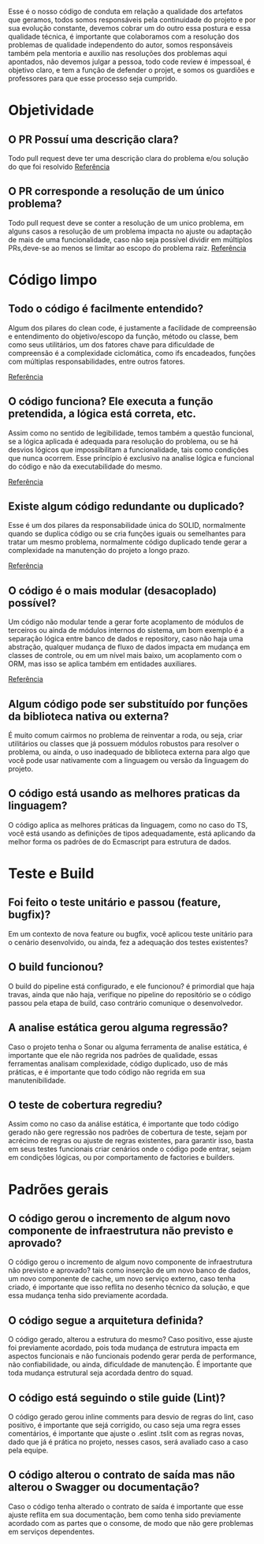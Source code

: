 Esse é o nosso código de conduta em relação a qualidade dos artefatos que geramos, todos somos responsáveis pela continuidade do projeto e por sua evolução constante, devemos cobrar um do outro essa postura e essa qualidade técnica, é importante que colaboramos com a resolução dos problemas de qualidade independento do autor, somos responsáveis também pela mentoria e auxilio nas resoluções dos problemas aqui apontados, não devemos julgar a pessoa, todo code review é impessoal, é objetivo claro, e tem a função de defender o projet, e somos os guardiões e professores para que esse processo seja cumprido.

# Objetividade

## O PR Possuí uma descrição clara?

Todo pull request deve ter uma descrição clara do problema e/ou solução do que foi resolvido
[Referência](https://imasters.com.br/desenvolvimento/mastering-on-github-1-pull-requests)

## O PR corresponde a resolução de um único problema?

Todo pull request deve se conter a resolução de um unico problema, em alguns casos a resolução de um problema impacta no ajuste ou adaptação de mais de uma funcionalidade, caso não seja possível dividir em múltiplos PRs,deve-se ao menos se limitar ao escopo do problema raiz.
[Referência](https://imasters.com.br/desenvolvimento/mastering-on-github-1-pull-requests)

# Código limpo

## Todo o código é facilmente entendido?

Algum dos pilares do clean code, é justamente a facilidade de compreensão e entendimento do objetivo/escopo da função, método ou classe, bem como seus utilitários, um dos fatores chave para dificuldade de compreensão é a complexidade ciclomática, como ifs encadeados, funções com múltiplas responsabilidades, entre outros fatores.

[Referência](https://imasters.com.br/desenvolvimento/mastering-on-github-1-pull-requests)

## O código funciona? Ele executa a função pretendida, a lógica está correta, etc.

Assim como no sentido de legibilidade, temos também a questão funcional, se a lógica aplicada é adequada para resolução do problema, ou se há desvios lógicos que impossibilitam a funcionalidade, tais como condições que nunca ocorrem. Esse princípio é exclusivo na analise lógica e funcional do código e não da executabilidade do mesmo.

[Referência](https://labs.bawi.io/complexidade-ciclom%C3%A1tica-89a47b00916e)

## Existe algum código redundante ou duplicado?

Esse é um dos pilares da responsabilidade única do SOLID, normalmente quando se duplica código ou se cria funções iguais ou semelhantes para tratar um mesmo problema, normalmente código duplicado tende gerar a complexidade na manutenção do projeto a longo prazo.

[Referência](https://medium.com/@itiroinazawa/refactoring-series-duplicidade-de-c%C3%B3digo-49281ee50d02)

## O código é o mais modular (desacoplado) possível?

Um código não modular tende a gerar forte acoplamento de módulos de terceiros ou ainda de módulos internos do sistema, um bom exemplo é a separação lógica entre banco de dados e repository, caso não haja uma abstração, qualquer mudança de fluxo de dados impacta em mudança em classes de controle, ou em um nível mais baixo, um acoplamento com o ORM, mas isso se aplica também em entidades auxiliares.

[Referência](https://medium.com/joaorobertopb/o-que-%C3%A9-solid-o-guia-completo-para-voc%C3%AA-entender-os-5-princ%C3%ADpios-da-poo-2b937b3fc530)

## Algum código pode ser substituído por funções da biblioteca nativa ou externa?

É muito comum cairmos no problema de reinventar a roda, ou seja, criar utilitários ou classes que já possuem módulos robustos para resolver o problema, ou ainda, o uso inadequado de biblioteca externa para algo que você pode usar nativamente com a linguagem ou versão da linguagem do projeto.

## O código está usando as melhores praticas da linguagem?

O código aplica as melhores práticas da linguagem, como no caso do TS, você está usando as definições de tipos adequadamente, está aplicando da melhor forma os padrões de do Ecmascript para estrutura de dados.

# Teste e Build

## Foi feito o teste unitário e passou (feature, bugfix)?

Em um contexto de nova feature ou bugfix, você aplicou teste unitário para o cenário desenvolvido, ou ainda, fez a adequação dos testes existentes?

## O build funcionou?

O build do pipeline está configurado, e ele funcionou? é primordial que haja travas, ainda que não haja, verifique no pipeline do repositório se o código passou pela etapa de build, caso contrário comunique o desenvolvedor.

## A analise estática gerou alguma regressão?

Caso o projeto tenha o Sonar ou alguma ferramenta de analise estática, é importante que ele não regrida nos padrões de qualidade, essas ferramentas analisam complexidade, código duplicado, uso de más práticas, e é importante que todo código não regrida em sua manutenibilidade.

## O teste de cobertura regrediu?

Assim como no caso da análise estática, é importante que todo código gerado não gere regressão nos padrões de cobertura de teste, sejam por acrécimo de regras ou ajuste de regras existentes, para garantir isso, basta em seus testes funcionais criar cenários onde o código pode entrar, sejam em condições lógicas, ou por comportamento de factories e builders.

# Padrões gerais

## O código gerou o incremento de algum novo componente de infraestrutura não previsto e aprovado?

O código gerou o incremento de algum novo componente de infraestrutura não previsto e aprovado? tais como inserção de um novo banco de dados, um novo componente de cache, um novo serviço externo, caso tenha criado, é importante que isso reflita no desenho técnico da solução, e que essa mudança tenha sido previamente acordada.

## O código segue a arquitetura definida?

O código gerado, alterou a estrutura do mesmo? Caso positivo, esse ajuste foi previamente acordado, pois toda mudança de estrutura impacta em aspectos funcionais e não funcionais podendo gerar perda de performance, não confiabilidade, ou ainda, dificuldade de manutenção. É importante que toda mudança estrutural seja acordada dentro do squad.

## O código está seguindo o stile guide (Lint)?

O código gerado gerou inline comments para desvio de regras do lint, caso positivo, é importante que sejá corrigido, ou caso seja uma regra esses comentários, é importante que ajuste o .eslint .tslit com as regras novas, dado que já é prática no projeto, nesses casos, será avaliado caso a caso pela equipe.

## O código alterou o contrato de saída mas não alterou o Swagger ou documentação?

Caso o código tenha alterado o contrato de saída é importante que esse ajuste reflita em sua documentação, bem como tenha sido previamente acordado com as partes que o consome, de modo que não gere problemas em serviços dependentes.
